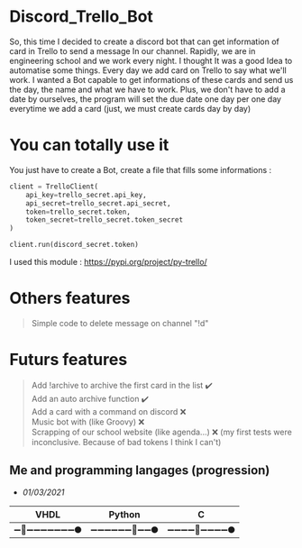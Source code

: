 # Discord_Trello_Bot

So, this time I decided to create a discord bot that can get information of card in Trello to send a message In our channel.
Rapidly, we are in engineering school and we work every night. I thought It was a good Idea to automatise some things.
Every day we add card on Trello to say what we'll work. I wanted a Bot capable to get informations of these cards and send
us the day, the name and what we have to work. Plus, we don't have to add a date by ourselves, the program will set the
due date one day per one day everytime we add a card (just, we must create cards day by day)

# You can totally use it

You just have to create a Bot, create a file that fills some informations :
```py
client = TrelloClient(
    api_key=trello_secret.api_key,
    api_secret=trello_secret.api_secret,
    token=trello_secret.token,
    token_secret=trello_secret.token_secret
)

client.run(discord_secret.token)
```

I used this module : https://pypi.org/project/py-trello/  

# Others features

> Simple code to delete message on channel "!d"

# Futurs features

> Add !archive to archive the first card in the list ✔️  
> Add an auto archive function ✔️  
> Add a card with a command on discord ❌  
> Music bot with (like Groovy) ❌  
> Scrapping of our school website (like agenda...) ❌ (my first tests were inconclusive. Because of bad tokens I think I can't)

## Me and programming langages (progression)
- *01/03/2021* 

| VHDL                        | Python                      | C                           |
|-----------------------------|-----------------------------|-----------------------------|
|  ➖🚀➖➖➖➖➖➖➖🌑  |  ➖➖➖➖➖➖🚀➖➖🌑  |  ➖➖➖➖🚀➖➖➖➖🌑  |
